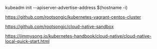 
kubeadm init --apiserver-advertise-address $(hostname -i)

https://github.com/rootsongjc/kubernetes-vagrant-centos-cluster

https://github.com/rootsongjc/cloud-native-sandbox

https://jimmysong.io/kubernetes-handbook/cloud-native/cloud-native-local-quick-start.html